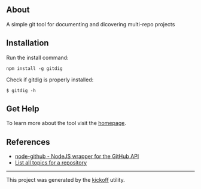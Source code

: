 ## About

A simple git tool for documenting and dicovering multi-repo projects

## Installation

Run the install command:

    npm install -g gitdig

Check if gitdig is properly installed:

    $ gitdig -h

## Get Help

To learn more about the tool visit the [homepage](http://tombenke.github.io/gitdig/).

## References

- [node-github - NodeJS wrapper for the GitHub API](https://mikedeboer.github.io/node-github/)
- [List all topics for a repository](https://developer.github.com/v3/repos/#list-all-topics-for-a-repository)

---

This project was generated by the [kickoff](https://github.com/tombenke/kickoff) utility.
